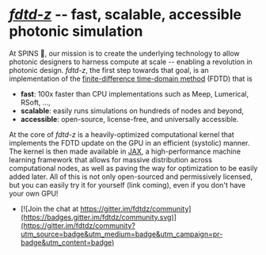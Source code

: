 # [*fdtd-z*](github.com/spinsphotonics/fdtdz) -- fast, scalable, accessible photonic simulation

At SPINS 💫, our mission is to create the underlying technology to allow photonic designers to harness compute at scale -- enabling a revolution in photonic design.
*fdtd-z*, the first step towards that goal, is an implementation of the [finite-difference time-domain method](https://en.wikipedia.org/wiki/Finite-difference_time-domain_method) (FDTD) that is

* **fast**: 100x faster than CPU implementations such as Meep, Lumerical, RSoft, ..., 
* **scalable**: easily runs simulations on hundreds of nodes and beyond,
* **accessible**: open-source, license-free, and universally accessible.

At the core of *fdtd-z* is a heavily-optimized computational kernel that implements the FDTD update
on the GPU in an efficient (systolic) manner.
The kernel is then made available in [JAX](https://github.com/google/jax),
a high-performance machine learning framework that allows for massive distribution across computational nodes,
as well as paving the way for optimization to be easily added later.
All of this is not only open-sourced and permissively licensed,
but you can easily try it for yourself (link coming), even if you don't have your own GPU!


- [![Join the chat at https://gitter.im/fdtdz/community](https://badges.gitter.im/fdtdz/community.svg)](https://gitter.im/fdtdz/community?utm_source=badge&utm_medium=badge&utm_campaign=pr-badge&utm_content=badge)
